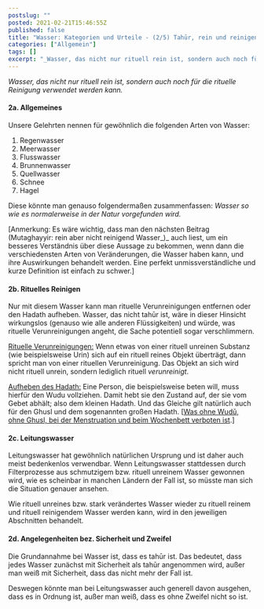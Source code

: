 ```yaml
---
postslug: ""
posted: 2021-02-21T15:46:55Z
published: false
title: "Wasser: Kategorien und Urteile - (2/5) Tahūr, rein und reinigend"
categories: ["Allgemein"]
tags: []
excerpt: "_Wasser, das nicht nur rituell rein ist, sondern auch noch für die rituelle Reinigung verwendet wer..."
---
```


_Wasser, das nicht nur rituell rein ist, sondern auch noch für die rituelle Reinigung verwendet werden kann._

#### 2a. Allgemeines

Unsere Gelehrten nennen für gewöhnlich die folgenden Arten von Wasser:

1. Regenwasser
2. Meerwasser
3. Flusswasser
4. Brunnenwasser
5. Quellwasser
6. Schnee
7. Hagel

Diese könnte man genauso folgendermaßen zusammenfassen: _Wasser so wie es normalerweise in der Natur_ _vorgefunden wird._

[Anmerkung: Es wäre wichtig, dass man den nächsten Beitrag (Mutaghayyir: rein aber nicht reinigend Wasser_)_ auch liest, um ein besseres Verständnis über diese Aussage zu bekommen, wenn dann die verschiedensten Arten von Veränderungen, die Wasser haben kann, und ihre Auswirkungen behandelt werden. Eine perfekt unmissverständliche und kurze Definition ist einfach zu schwer.]

#### 2b. Rituelles Reinigen

Nur mit diesem Wasser kann man rituelle Verunreinigungen entfernen oder den Hadath aufheben. Wasser, das nicht tahūr ist, wäre in dieser Hinsicht wirkungslos (genauso wie alle anderen Flüssigkeiten) und würde, was rituelle Verunreinigungen angeht, die Sache potentiell sogar verschlimmern.

<span style="text-decoration: underline;">Rituelle Verunreinigungen:</span> Wenn etwas von einer rituell unreinen Substanz (wie beispielsweise Urin) sich auf ein rituell reines Objekt überträgt, dann spricht man von einer rituellen Verunreinigung. Das Objekt an sich wird nicht rituell unrein, sondern lediglich rituell _verunreinigt_.

<span style="text-decoration: underline;">Aufheben des Hadath:</span> Eine Person, die beispielsweise beten will, muss hierfür den Wudu vollziehen. Damit hebt sie den Zustand auf, der sie vom Gebet abhält; also dem kleinen Hadath. Und das Gleiche gilt natürlich auch für den Ghusl und dem sogenannten großen Hadath.
[[Was ohne Wudū, ohne Ghusl, bei der Menstruation und beim Wochenbett verboten ist](https://shafii-madhhab.de/was-ohne-wudu-ohne-ghusl-bei-der-menstruation-und-beim-wochenbett-verboten-ist/).]

#### 2c. Leitungswasser

Leitungswasser hat gewöhnlich natürlichen Ursprung und ist daher auch meist bedenkenlos verwendbar. Wenn Leitungswasser stattdessen durch Filterprozesse aus schmutzigem bzw. rituell unreinem Wasser gewonnen wird, wie es scheinbar in manchen Ländern der Fall ist, so müsste man sich die Situation genauer ansehen.

Wie rituell unreines bzw. stark verändertes Wasser wieder zu rituell reinem und rituell reinigendem Wasser werden kann, wird in den jeweiligen Abschnitten behandelt.

#### 2d. Angelegenheiten bez. Sicherheit und Zweifel

Die Grundannahme bei Wasser ist, dass es tahūr ist. Das bedeutet, dass jedes Wasser zunächst mit Sicherheit als tahūr angenommen wird, außer man weiß mit Sicherheit, dass das nicht mehr der Fall ist.

Deswegen könnte man bei Leitungswasser auch generell davon ausgehen, dass es in Ordnung ist, außer man weiß, dass es ohne Zweifel nicht so ist.